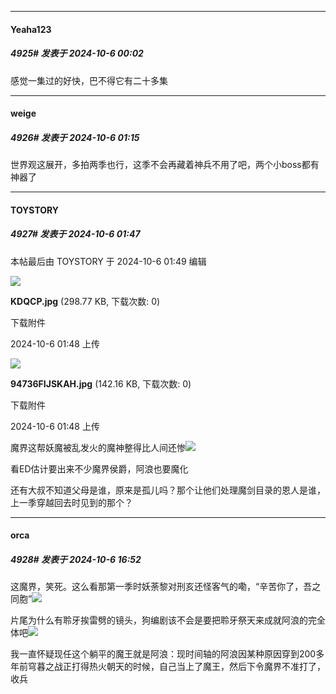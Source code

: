 ﻿
*****

####  Yeaha123  
##### 4925#       发表于 2024-10-6 00:02

感觉一集过的好快，巴不得它有二十多集


*****

####  weige  
##### 4926#       发表于 2024-10-6 01:15

世界观这展开，多拍两季也行，这季不会再藏着神兵不用了吧，两个小boss都有神器了


*****

####  TOYSTORY  
##### 4927#       发表于 2024-10-6 01:47

 本帖最后由 TOYSTORY 于 2024-10-6 01:49 编辑 

<img src="https://img.saraba1st.com/forum/202410/06/014853lgg2hstgk3zz0ht8.jpg" referrerpolicy="no-referrer">

<strong>KDQCP.jpg</strong> (298.77 KB, 下载次数: 0)

下载附件

2024-10-6 01:48 上传

<img src="https://img.saraba1st.com/forum/202410/06/014854kr8z861r2ez1e8ia.jpg" referrerpolicy="no-referrer">

<strong>94736FIJSKAH.jpg</strong> (142.16 KB, 下载次数: 0)

下载附件

2024-10-6 01:48 上传

魔界这帮妖魔被乱发火的魔神整得比人间还惨<img src="https://static.saraba1st.com/image/smiley/face2017/067.png" referrerpolicy="no-referrer">

看ED估计要出来不少魔界侯爵，阿浪也要魔化

还有大叔不知道父母是谁，原来是孤儿吗？那个让他们处理魔剑目录的恩人是谁，上一季穿越回去时见到的那个？


*****

####  orca  
##### 4928#       发表于 2024-10-6 16:52

这魔界，笑死。这么看那第一季时妖荼黎对刑亥还怪客气的嘞，“辛苦你了，吾之同胞”<img src="https://static.saraba1st.com/image/smiley/face2017/037.png" referrerpolicy="no-referrer">

片尾为什么有聆牙挨雷劈的镜头，狗编剧该不会是要把聆牙祭天来成就阿浪的完全体吧<img src="https://static.saraba1st.com/image/smiley/face2017/134.png" referrerpolicy="no-referrer">

我一直怀疑现任这个躺平的魔王就是阿浪：现时间轴的阿浪因某种原因穿到200多年前穹暮之战正打得热火朝天的时候，自己当上了魔王，然后下令魔界不准打了，收兵

